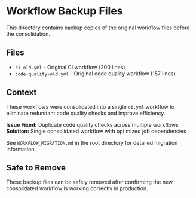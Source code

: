 # Workflow Backup Files

This directory contains backup copies of the original workflow files before the consolidation.

## Files

- `ci-old.yml` - Original CI workflow (200 lines)
- `code-quality-old.yml` - Original code quality workflow (157 lines)

## Context

These workflows were consolidated into a single `ci.yml` workflow to eliminate redundant code quality checks and improve efficiency.

**Issue Fixed:** Duplicate code quality checks across multiple workflows
**Solution:** Single consolidated workflow with optimized job dependencies

See `WORKFLOW_MIGRATION.md` in the root directory for detailed migration information.

## Safe to Remove

These backup files can be safely removed after confirming the new consolidated workflow is working correctly in production.
